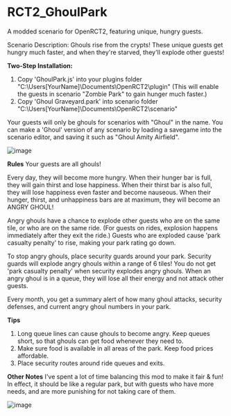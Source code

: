 # RCT2_GhoulPark
A modded scenario for OpenRCT2, featuring unique, hungry guests.

Scenario Description: Ghouls rise from the crypts! These unique guests get hungry much faster, and when they're starved, they'll explode other guests!

**Two-Step Installation:**
1. Copy 'GhoulPark.js' into your plugins folder "C:\Users\[YourName]\Documents\OpenRCT2\plugin" 
(This will enable the guests in scenario "Zombie Park" to gain hunger much faster.)
2. Copy 'Ghoul Graveyard.park' into scenario folder "C:\Users\[YourName]\Documents\OpenRCT2\scenario"

Your guests will only be ghouls for scenarios with "Ghoul" in the name. You can make a 'Ghoul' version of any scenario by loading a savegame into the scenario editor, and saving it such as "Ghoul Amity Airfield".

![image](https://user-images.githubusercontent.com/51807239/169670924-9e835151-251d-4ade-b208-fb17b378ded7.png)

**Rules**
Your guests are all ghouls!

Every day, they will become more hungry. When their hunger bar is full, they will gain thirst and lose happiness. When their thirst bar is also full, they will lose happiness even faster and become nauseous. When their hunger, thirst, and unhappiness bars are at maximum, they will become an ANGRY GHOUL!

Angry ghouls have a chance to explode other guests who are on the same tile, or who are on the same ride. (For guests on rides, explosion happens immediately after they exit the ride.) Guests who are exploded cause 'park casualty penalty' to rise, making your park rating go down.

To stop angry ghouls, place security guards around your park. Security guards will explode angry ghouls within a range of 6 tiles! You do not get 'park casualty penalty' when security explodes angry ghouls. When an angry ghoul is in a queue, they will lose all their energy and not attack other guests.

Every month, you get a summary alert of how many ghoul attacks, security defenses, and current angry ghoul numbers in your park.

**Tips**
1. Long queue lines can cause ghouls to become angry. Keep queues short, so that ghouls can get food whenever they need to.
2. Make sure food is available in all areas of the park. Keep food prices affordable.
3. Place security routes around ride queues and exits.

**Other Notes**
I've spent a lot of time balancing this mod to make it fair & fun!
In effect, it should be like a regular park, but with guests who have more needs, and are more punishing for not taking care of them.

![image](https://user-images.githubusercontent.com/51807239/169191852-445a198c-f1a5-4b24-a479-59cbf5b84515.png)
